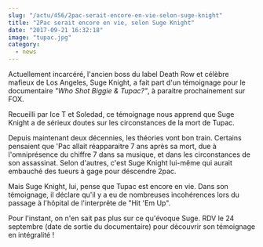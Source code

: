```yaml
--- 
slug: "/actu/456/2pac-serait-encore-en-vie-selon-suge-knight"
title: "2Pac serait encore en vie, selon Suge Knight"
date: "2017-09-21 16:32:18"
image: "tupac.jpg"
category:
  - news
---
```

<p>Actuellement incarcéré, l'ancien boss du label Death Row et célèbre mafieux de Los Angeles, Suge Knight, a fait part d'un témoignage pour le documentaire <em>"Who Shot Biggie & Tupac?"</em>, à paraitre prochainement sur FOX.</p>

<p>Recueilli par Ice T et Soledad, ce témoignage nous apprend que Suge Knight a de sérieux doutes sur les circonstances de la mort de Tupac.</p>

<p>Depuis maintenant deux décennies, les théories vont bon train. Certains pensaient que 'Pac allait réapparaitre 7 ans après sa mort, due à l'omniprésence du chiffre 7 dans sa musique, et dans les circonstances de son assassinat. Selon d'autres, c'est Suge Knight lui-même qui aurait embauché des tueurs à gage pour déscendre 2pac.</p>

<p>Mais Suge Knight, lui, pense que Tupac est encore en vie. Dans son témoignage, il déclare qu'il y a eu de nombreuses incohérences lors du passage à l'hôpital de l'interprête de "Hit 'Em Up".</p>

<p>Pour l'instant, on n'en sait pas plus sur ce qu'évoque Suge. RDV le 24 septembre (date de sortie du documentaire) pour découvrir son témoignage en intégralité !</p>